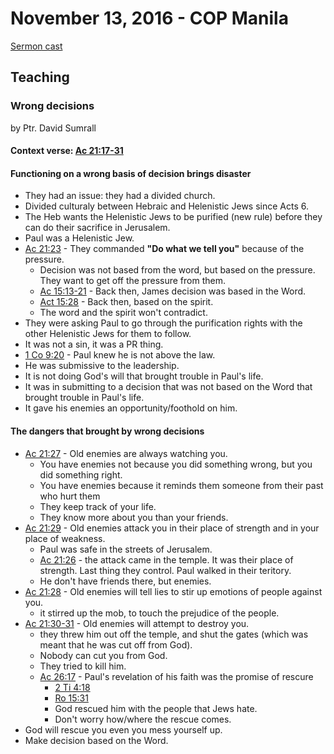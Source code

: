 # November 13, 2016 - COP Manila

[Sermon cast]()

## Teaching

### Wrong decisions
by Ptr. David Sumrall

#### Context verse: [Ac 21:17-31](http://www.biblestudytools.com/acts/passage/?q=acts+21:17-31)

#### Functioning on a wrong basis of decision brings disaster
- They had an issue: they had a divided church.
- Divided culturaly between Hebraic and Helenistic Jews since Acts 6.
- The Heb wants the Helenistic Jews to be purified (new rule) before they can do their sacrifice in Jerusalem.
- Paul was a Helenistic Jew.
- [Ac 21:23](http://www.biblestudytools.com/acts/21-23.html) - They commanded **"Do what we tell you"** because of the pressure.
  - Decision was not based from the word, but based on the pressure. They want to get off the pressure from them. 
  - [Ac 15:13-21](http://www.biblestudytools.com/acts/passage/?q=acts+15:13-21) - Back then, James decision was based in the Word.
  - [Act 15:28](http://www.biblestudytools.com/acts/15-28.html) - Back then, based on the spirit.
  - The word and the spirit won't contradict.
- They were asking Paul to go through the purification rights with the other Helenistic Jews for them to follow.
- It was not a sin, it was a PR thing.
- [1 Co 9:20](http://www.biblestudytools.com/1-corinthians/9-20.html) - Paul knew he is not above the law.
- He was submissive to the leadership.
- It is not doing God's will that brought trouble in Paul's life.
- It was in submitting to a decision that was not based on the Word that brought trouble in Paul's life.
- It gave his enemies an opportunity/foothold on him.

#### The dangers that brought by wrong decisions
- [Ac 21:27](http://www.biblestudytools.com/acts/21-27.html) - Old enemies are always watching you.
  - You have enemies not because you did something wrong, but you did something right.
  - You have enemies because it reminds them someone from their past who hurt them
  - They keep track of your life.
  - They know more about you than your friends.
- [Ac 21:29](http://www.biblestudytools.com/acts/21-29.html) - Old enemies attack you in their place of strength and in your place of weakness.
  - Paul was safe in the streets of Jerusalem.
  - [Ac 21:26](http://www.biblestudytools.com/acts/21-26.html) - the attack came in the temple. It was their place of strength. Last thing they control. Paul walked in their teritory.
  - He don't have friends there, but enemies.
- [Ac 21:28](http://www.biblestudytools.com/acts/21-28.html) - Old enemies will tell lies to stir up emotions of people against you.
  - it stirred up the mob, to touch the prejudice of the people.
- [Ac 21:30-31](http://www.biblestudytools.com/acts/passage/?q=acts+21:30-31) - Old enemies will attempt to destroy you.
  - they threw him out off the temple, and shut the gates (which was meant that he was cut off from God).
  - Nobody can cut you from God.
  - They tried to kill him.
  - [Ac 26:17](http://www.biblestudytools.com/acts/26-17.html) - Paul's revelation of his faith was the promise of rescure
    - [2 Ti 4:18](http://www.biblestudytools.com/2-timothy/4-18.html)
    - [Ro 15:31](http://www.biblestudytools.com/romans/15-31.html)
    - God rescued him with the people that Jews hate.
    - Don't worry how/where the rescue comes.
- God will rescue you even you mess yourself up. 
- Make decision based on the Word.